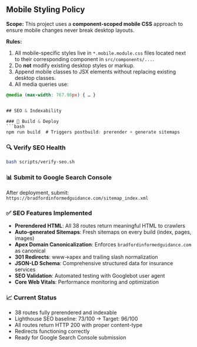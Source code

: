 ## Mobile Styling Policy

**Scope:**
This project uses a **component-scoped mobile CSS** approach to ensure mobile changes never break desktop layouts.

**Rules:**
1. All mobile-specific styles live in `*.mobile.module.css` files located next to their corresponding component in `src/components/...`.
2. Do **not** modify existing desktop styles or markup.
3. Append mobile classes to JSX elements without replacing existing desktop classes.
4. All media queries use:
```css
@media (max-width: 767.98px) { … }


## SEO & Indexability

### 🚀 Build & Deploy
```bash
npm run build  # Triggers postbuild: prerender + generate sitemaps
```

### 🔍 Verify SEO Health
```bash
bash scripts/verify-seo.sh
```

### 📊 Submit to Google Search Console
After deployment, submit: `https://bradfordinformedguidance.com/sitemap_index.xml`

### ✅ SEO Features Implemented
- **Prerendered HTML**: All 38 routes return meaningful HTML to crawlers
- **Auto-generated Sitemaps**: Fresh sitemaps on every build (index, pages, images)
- **Apex Domain Canonicalization**: Enforces `bradfordinformedguidance.com` as canonical
- **301 Redirects**: www→apex and trailing slash normalization
- **JSON-LD Schema**: Comprehensive structured data for insurance services
- **SEO Validation**: Automated testing with Googlebot user agent
- **Core Web Vitals**: Performance monitoring and optimization

### 📈 Current Status
- 38 routes fully prerendered and indexable
- Lighthouse SEO baseline: 73/100 → Target: 96/100
- All routes return HTTP 200 with proper content-type
- Redirects functioning correctly
- Ready for Google Search Console submission


